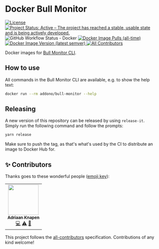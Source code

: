 # Docker Bull Monitor

[![License](https://img.shields.io/github/license/Addono/docker-bull-monitor?style=flat-square)](https://github.com/Addono/docker-bull-monitor/blob/master/LICENSE)
[![Project Status: Active – The project has reached a stable, usable state and is being actively developed.](https://img.shields.io/badge/project%20status-Active-greengrass?style=flat-square)](https://www.repostatus.org/#active)
![GitHub Workflow Status - Docker](https://img.shields.io/github/actions/workflow/status/Addono/docker-bull-monitor/docker-publish.yml?style=flat-square)
[
![Docker Image Pulls (all-time)](https://img.shields.io/docker/pulls/addono/bull-monitor?style=flat-square)
![Docker Image Version (latest semver)](https://img.shields.io/docker/v/addono/bull-monitor?sort=semver&style=flat-square)
](https://hub.docker.com/r/addono/bull-monitor)<!-- ALL-CONTRIBUTORS-BADGE:START - Do not remove or modify this section -->
[![All Contributors](https://img.shields.io/badge/all_contributors-1-orange.svg?style=flat-square)](#contributors-)
<!-- ALL-CONTRIBUTORS-BADGE:END -->

Docker images for [Bull Monitor CLI](https://github.com/s-r-x/bull-monitor/tree/main/packages/cli).

## How to use
All commands in the Bull Monitor CLI are available, e.g. to show the help text:

```bash
docker run --rm addono/bull-monitor --help
```

## Releasing

A new version of this repository can be released by using `release-it`. Simply run the following command and follow the prompts:

```bash
yarn release
```

Make sure to push the tag, as that's what's used by the CI to distribute an image to Docker Hub for.

## ✨ Contributors <a name = "contributors"></a>

Thanks goes to these wonderful people ([emoji key](https://allcontributors.org/docs/en/emoji-key)):

<!-- ALL-CONTRIBUTORS-LIST:START - Do not remove or modify this section -->
<!-- prettier-ignore-start -->
<!-- markdownlint-disable -->
<table>
  <tr>
    <td align="center"><a href="https://aknapen.nl"><img src="https://avatars1.githubusercontent.com/u/15435678?v=4" width="100px;" alt=""/><br /><sub><b>Adriaan Knapen</b></sub></a><br /><a href="https://github.com/Addono/docker-jira-software-standalone/commits?author=addono" title="Code">💻</a> <a href="https://github.com/Addono/docker-jira-software-standalone/commits?author=addono" title="Tests">⚠️</a> <a href="https://github.com/Addono/docker-jira-software-standalone/commits?author=addono" title="Documentation">📖</a></td>
  </tr>
</table>

<!-- markdownlint-enable -->
<!-- prettier-ignore-end -->
<!-- ALL-CONTRIBUTORS-LIST:END -->

This project follows the [all-contributors](https://github.com/all-contributors/all-contributors) specification. Contributions of any kind welcome!
